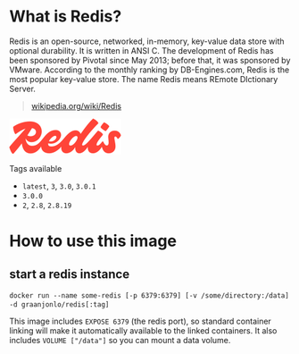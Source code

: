 # What is Redis?

Redis is an open-source, networked, in-memory, key-value data store with optional durability. It is written in ANSI C. The development of Redis has been sponsored by Pivotal since May 2013; before that, it was sponsored by VMware. According to the monthly ranking by DB-Engines.com, Redis is the most popular key-value store. The name Redis means REmote DIctionary Server.

> [wikipedia.org/wiki/Redis](https://en.wikipedia.org/wiki/Redis)

![logo](https://raw.githubusercontent.com/docker-library/docs/master/redis/logo.png)

Tags available
* `latest`, `3`, `3.0`, `3.0.1`
* `3.0.0`
* `2`, `2.8`, `2.8.19`

# How to use this image

## start a redis instance

    docker run --name some-redis [-p 6379:6379] [-v /some/directory:/data] -d graanjonlo/redis[:tag]

This image includes `EXPOSE 6379` (the redis port), so standard container linking will make it automatically available to the linked containers. It also includes `VOLUME ["/data"]` so you can mount a data volume.


